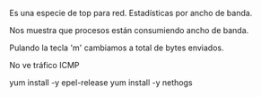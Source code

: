 Es una especie de top para red.
Estadísticas por ancho de banda.

Nos muestra que procesos están consumiendo ancho de banda.

Pulando la tecla 'm' cambiamos a total de bytes enviados.

No ve tráfico ICMP


yum install -y epel-release
yum install -y nethogs
